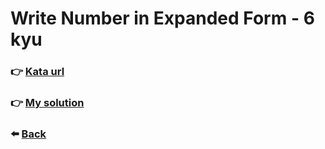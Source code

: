 # Write Number in Expanded Form - 6 kyu

### :point_right: [Kata url](https://www.codewars.com/kata/5842df8ccbd22792a4000245)

### :point_right: [My solution](./index.js)

### :arrow_left: [Back](../README.md)
